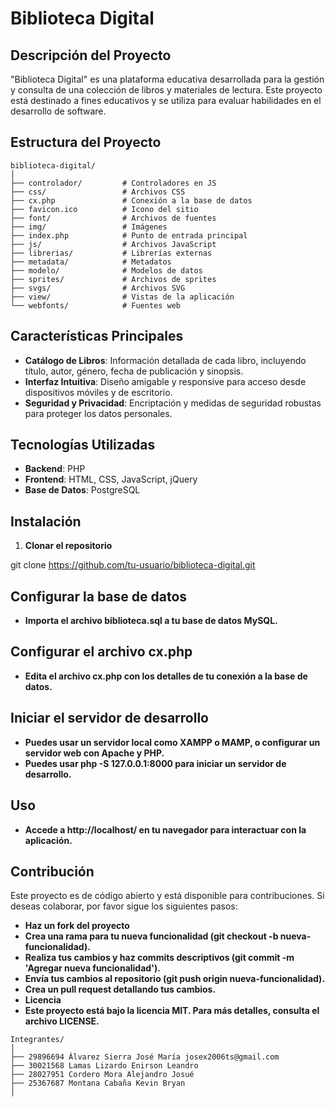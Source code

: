# Biblioteca Digital

## Descripción del Proyecto

"Biblioteca Digital" es una plataforma educativa desarrollada para la gestión y consulta de una colección de libros y materiales de lectura. Este proyecto está destinado a fines educativos y se utiliza para evaluar habilidades en el desarrollo de software.

## Estructura del Proyecto
```
biblioteca-digital/
│
├── controlador/         # Controladores en JS
├── css/                 # Archivos CSS
├── cx.php               # Conexión a la base de datos
├── favicon.ico          # Icono del sitio
├── font/                # Archivos de fuentes
├── img/                 # Imágenes
├── index.php            # Punto de entrada principal
├── js/                  # Archivos JavaScript
├── librerias/           # Librerías externas
├── metadata/            # Metadatos
├── modelo/              # Modelos de datos
├── sprites/             # Archivos de sprites
├── svgs/                # Archivos SVG
├── view/                # Vistas de la aplicación
└── webfonts/            # Fuentes web
```

## Características Principales
- **Catálogo de Libros**: Información detallada de cada libro, incluyendo título, autor, género, fecha de publicación y sinopsis.
- **Interfaz Intuitiva**: Diseño amigable y responsive para acceso desde dispositivos móviles y de escritorio.
- **Seguridad y Privacidad**: Encriptación y medidas de seguridad robustas para proteger los datos personales.

## Tecnologías Utilizadas
- **Backend**: PHP
- **Frontend**: HTML, CSS, JavaScript, jQuery
- **Base de Datos**: PostgreSQL

## Instalación

1. **Clonar el repositorio**

git clone https://github.com/tu-usuario/biblioteca-digital.git

## Configurar la base de datos
- **Importa el archivo biblioteca.sql a tu base de datos MySQL.**

## Configurar el archivo cx.php
- **Edita el archivo cx.php con los detalles de tu conexión a la base de datos.**

## Iniciar el servidor de desarrollo
- **Puedes usar un servidor local como XAMPP o MAMP, o configurar un servidor web con Apache y PHP.**
- **Puedes usar php -S 127.0.0.1:8000 para iniciar un servidor de desarrollo.**

## Uso
- **Accede a http://localhost/ en tu navegador para interactuar con la aplicación.**

## Contribución
Este proyecto es de código abierto y está disponible para contribuciones. Si deseas colaborar, por favor sigue los siguientes pasos:
- **Haz un fork del proyecto**
- **Crea una rama para tu nueva funcionalidad (git checkout -b nueva-funcionalidad).**
- **Realiza tus cambios y haz commits descriptivos (git commit -m 'Agregar nueva funcionalidad').**
- **Envía tus cambios al repositorio (git push origin nueva-funcionalidad).**
- **Crea un pull request detallando tus cambios.**
- **Licencia**
- **Este proyecto está bajo la licencia MIT. Para más detalles, consulta el archivo LICENSE.**

```
Integrantes/
│
├── 29896694 Álvarez Sierra José María josex2006ts@gmail.com
├── 30021568 Lamas Lizardo Enirson Leandro
├── 28027951 Cordero Mora Alejandro Josué
├── 25367687 Montana Cabaña Kevin Bryan
│
```